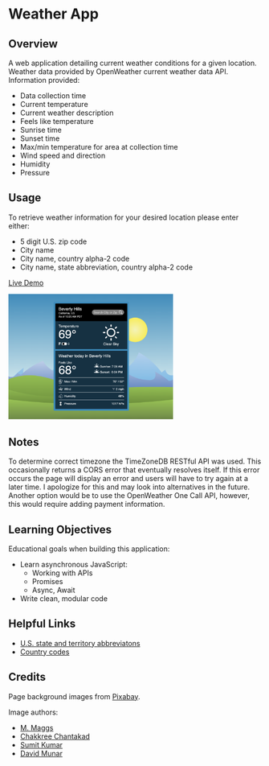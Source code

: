 # Weather App

## Overview

A web application detailing current weather conditions for a given location. Weather data provided by OpenWeather current weather data API. Information provided:

- Data collection time
- Current temperature
- Current weather description
- Feels like temperature
- Sunrise time
- Sunset time
- Max/min temperature for area at collection time
- Wind speed and direction
- Humidity
- Pressure

## Usage

To retrieve weather information for your desired location please enter either:

- 5 digit U.S. zip code
- City name
- City name, country alpha-2 code
- City name, state abbreviation, country alpha-2 code

[Live Demo](https://dukdukg00se.github.io/weather-app/)

<img src="./src/assets/images/screenshot/weather-ui.png" width="65%">

## Notes

To determine correct timezone the TimeZoneDB RESTful API was used. This occasionally returns a CORS error that eventually resolves itself. If this error occurs the page will display an error and users will have to try again at a later time. I apologize for this and may look into alternatives in the future. Another option would be to use the OpenWeather One Call API, however, this would require adding payment information.

## Learning Objectives

Educational goals when building this application:

- Learn asynchronous JavaScript:
  - Working with APIs
  - Promises
  - Async, Await
- Write clean, modular code

## Helpful Links

- [U.S. state and territory abbreviatons](https://www.faa.gov/air_traffic/publications/atpubs/cnt_html/appendix_a.html)
- [Country codes](https://www.nationsonline.org/oneworld/country_code_list.htm)

## Credits

Page background images from [Pixabay](https://pixabay.com/).

Image authors:

- [M. Maggs](https://pixabay.com/users/wild0ne-920941/?utm_source=link-attribution&utm_medium=referral&utm_campaign=image&utm_content=1844227)
- [Chakkree Chantakad](https://pixabay.com/users/chakkree_chantakad-15107399/?utm_source=link-attribution&utm_medium=referral&utm_campaign=image&utm_content=4821585)
- [Sumit Kumar](https://pixabay.com/users/kinggodarts-20322799/?utm_source=link-attribution&utm_medium=referral&utm_campaign=image&utm_content=6590863)
- [David Munar](https://pixabay.com/users/jdmjallart-13316089/?utm_source=link-attribution&utm_medium=referral&utm_campaign=image&utm_content=6641490)
